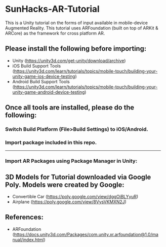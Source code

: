 # SunHacks-AR-Tutorial
This is a Unity tutorial on the forms of input available in mobile-device Augmented Reality. This tutorial uses ARFoundation (built on top of ARKit & ARCore) as the framework for cross platform AR.

## Please install the following before importing:
* Unity (https://unity3d.com/get-unity/download/archive)
* iOS Build Support Tools (https://unity3d.com/learn/tutorials/topics/mobile-touch/building-your-unity-game-ios-device-testing)
* Android Build Support Tools (https://unity3d.com/learn/tutorials/topics/mobile-touch/building-your-unity-game-android-device-testing)

## Once all tools are installed, please do the following:

### Switch Build Platform (File>Build Settings) to iOS/Android.
### Import package included in this repo. 
---
### Import AR Packages using Package Manager in Unity:


## 3D Models for Tutorial downloaded via Google Poly. Models were created by Google:
* Convertible Car (https://poly.google.com/view/dggOiBLYyuR)
* Airplane (https://poly.google.com/view/8VysVKMXN2J)

## References:
* ARFoundation (https://docs.unity3d.com/Packages/com.unity.xr.arfoundation@1.0/manual/index.html)
